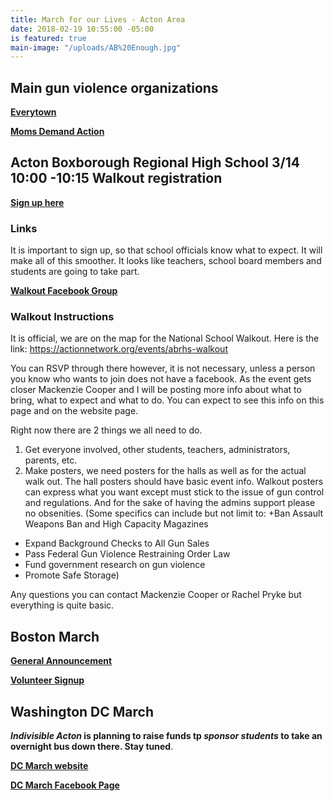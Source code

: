 ```yaml
---
title: March for our Lives - Acton Area
date: 2018-02-19 10:55:00 -05:00
is featured: true
main-image: "/uploads/AB%20Enough.jpg"
---
```


## Main gun violence organizations
[**Everytown**](http://everytown.org/)

[**Moms Demand Action**](https://momsdemandaction.org/)

## Acton Boxborough Regional High School 3/14 10:00 -10:15 Walkout registration

[**Sign up here**](https://actionnetwork.org/events/abrhs-walkout)

### Links
It is important to sign up, so that school officials know what to expect. It will make all of this smoother. It looks like teachers, school board members and students are going to take part.

[**Walkout Facebook Group**](https://www.facebook.com/groups/169793903805492)

### Walkout Instructions
It is official, we are on the map for the National School Walkout. Here is the link: https://actionnetwork.org/events/abrhs-walkout

You can RSVP through there however, it is not necessary, unless a person you know who wants to join does not have a facebook. As the event gets closer Mackenzie Cooper and I will be posting more info about what to bring, what to expect and what to do. You can expect to see this info on this page and on the website page.

Right now there are 2 things we all need to do.

1) Get everyone involved, other students, teachers, administrators, parents, etc.
2) Make posters, we need posters for the halls as well as for the actual walk out. The hall posters should have basic event info. Walkout posters can express what you want except must stick to the issue of gun control and regulations. And for the sake of having the admins support please no obsenities. (Some specifics can include but not limit to: 
+Ban Assault Weapons Ban and High Capacity Magazines
+ Expand Background Checks to All Gun Sales
+ Pass Federal Gun Violence Restraining Order Law
+ Fund government research on gun violence
+ Promote Safe Storage)

Any questions you can contact Mackenzie Cooper or Rachel Pryke but everything is quite basic.

## Boston March
[**General Announcement**](https://www.facebook.com/events/1607397545975790/)

[**Volunteer Signup**](https://actionnetwork.org/events/abrhs-walkout)

## Washington DC March
***Indivisible Acton* is planning to raise funds tp *sponsor students* to take an overnight bus down there. Stay tuned**.

[**DC March website**](https://www.marchforourlives.com)

[**DC March Facebook Page**](https://www.facebook.com/events/328400457654324/)

